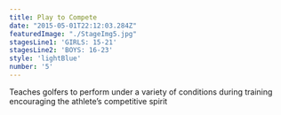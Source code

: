 ```yaml
---
title: Play to Compete
date: "2015-05-01T22:12:03.284Z"
featuredImage: "./StageImg5.jpg"
stagesLine1: 'GIRLS: 15-21'
stagesLine2: 'BOYS: 16-23'
style: 'lightBlue'
number: '5'
---
```

Teaches golfers to perform under a variety of conditions during training encouraging the athlete’s competitive spirit

